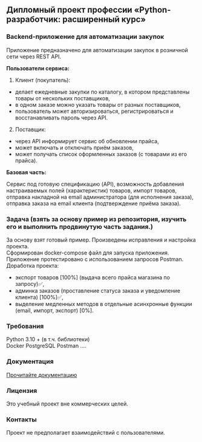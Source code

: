 ## Дипломный проект профессии «Python-разработчик: расширенный курс»
### Backend-приложение для автоматизации закупок
Приложение предназначено для автоматизации закупок в розничной сети через REST API.

**Пользователи сервиса:**

1. Клиент (покупатель):

- делает ежедневные закупки по каталогу, в котором представлены товары от нескольких поставщиков,
- в одном заказе можно указать товары от разных поставщиков,
- пользователь может авторизироваться, регистрироваться и восстанавливать пароль через API.
    
2. Поставщик:

- через API информирует сервис об обновлении прайса,
- может включать и отключать приём заказов,
- может получать список оформленных заказов (с товарами из его прайса).

**Базовая часть:**

Сервис под готовую спецификацию (API),
возможность добавления настраиваемых полей (характеристик) товаров,
импорт товаров,
отправка накладной на email администратора (для исполнения заказа),
отправка заказа на email клиента (подтверждение приёма заказа).

### Задача (взять за основу пример из репозитория, изучить его и выполнить продвинутую часть задания.)
За основу взят готовый пример. Произведены исправления и настройка проекта.  
Сформирован docker-compose файл для запуска приложения.  
Приложение протестировано с использованием запросов Postman.  
Доработка проекта:  
* экспорт товаров [100%] (выдача всего прайса магазина по запросу)✅, 
* админка заказов (проставление статуса заказа и уведомление клиента) [100%]✅,
* выделение медленных методов в отдельные асинхронные функции (email, импорт, экспорт) [0%].

### Требования
Python 3.10 +  (в т.ч. библиотеки)  
Docker
PostgreSQL
Postman
....

### Документация
[Прочитайте документацию](https://github.com/Alonsole/Django_diplom/blob/main/Documentation.md)

### Лицензия
Это учебный проект вне коммерческих целей.

### Контакты
Проект не предполагает взаимодействий с пользователями.

   
